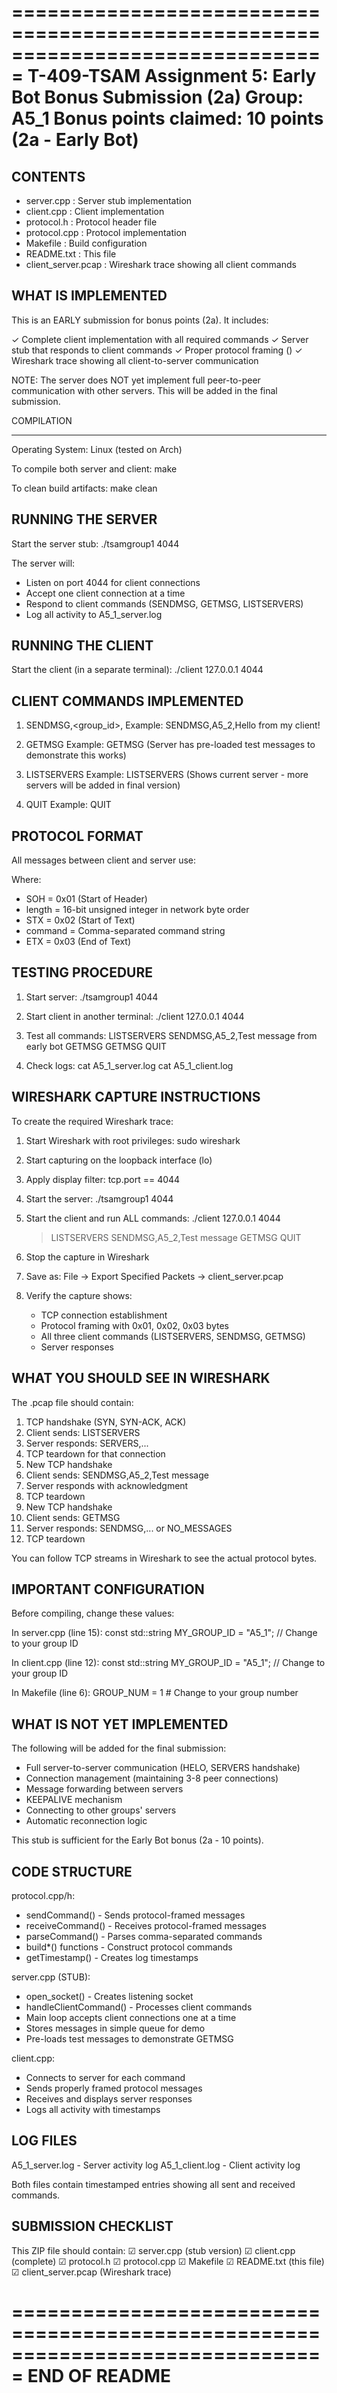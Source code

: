 ===============================================================================
T-409-TSAM Assignment 5: Early Bot Bonus Submission (2a)
Group: A5_1
Bonus points claimed: 10 points (2a - Early Bot)
===============================================================================

CONTENTS
--------

- server.cpp          : Server stub implementation
- client.cpp          : Client implementation  
- protocol.h          : Protocol header file
- protocol.cpp        : Protocol implementation
- Makefile           : Build configuration
- README.txt         : This file
- client_server.pcap : Wireshark trace showing all client commands

WHAT IS IMPLEMENTED
-------------------

This is an EARLY submission for bonus points (2a). It includes:

✓ Complete client implementation with all required commands
✓ Server stub that responds to client commands
✓ Proper protocol framing (<SOH><length><STX><command><ETX>)
✓ Wireshark trace showing all client-to-server communication

NOTE: The server does NOT yet implement full peer-to-peer communication
with other servers. This will be added in the final submission.

COMPILATION

-----------
Operating System: Linux (tested on Arch)

To compile both server and client:
    make

To clean build artifacts:
    make clean

RUNNING THE SERVER
------------------

Start the server stub:
    ./tsamgroup1 4044

The server will:

- Listen on port 4044 for client connections
- Accept one client connection at a time
- Respond to client commands (SENDMSG, GETMSG, LISTSERVERS)
- Log all activity to A5_1_server.log

RUNNING THE CLIENT
------------------

Start the client (in a separate terminal):
    ./client 127.0.0.1 4044

CLIENT COMMANDS IMPLEMENTED
----------------------------

1. SENDMSG,<group_id>,<message>
   Example: SENDMSG,A5_2,Hello from my client!

2. GETMSG
   Example: GETMSG
   (Server has pre-loaded test messages to demonstrate this works)

3. LISTSERVERS
   Example: LISTSERVERS
   (Shows current server - more servers will be added in final version)

4. QUIT
   Example: QUIT

PROTOCOL FORMAT
---------------

All messages between client and server use:
    <SOH><length><STX><command><ETX>

Where:

- SOH = 0x01 (Start of Header)
- length = 16-bit unsigned integer in network byte order
- STX = 0x02 (Start of Text)  
- command = Comma-separated command string
- ETX = 0x03 (End of Text)

TESTING PROCEDURE
-----------------

1. Start server:
   ./tsamgroup1 4044

2. Start client in another terminal:
   ./client 127.0.0.1 4044

3. Test all commands:
   LISTSERVERS
   SENDMSG,A5_2,Test message from early bot
   GETMSG
   GETMSG
   QUIT

4. Check logs:
   cat A5_1_server.log
   cat A5_1_client.log

WIRESHARK CAPTURE INSTRUCTIONS
-------------------------------

To create the required Wireshark trace:

1. Start Wireshark with root privileges:
   sudo wireshark

2. Start capturing on the loopback interface (lo)

3. Apply display filter: tcp.port == 4044

4. Start the server: ./tsamgroup1 4044

5. Start the client and run ALL commands:
   ./client 127.0.0.1 4044
   > LISTSERVERS
   > SENDMSG,A5_2,Test message
   > GETMSG
   > QUIT

6. Stop the capture in Wireshark

7. Save as: File → Export Specified Packets → client_server.pcap

8. Verify the capture shows:
   - TCP connection establishment
   - Protocol framing with 0x01, 0x02, 0x03 bytes
   - All three client commands (LISTSERVERS, SENDMSG, GETMSG)
   - Server responses

WHAT YOU SHOULD SEE IN WIRESHARK
---------------------------------

The .pcap file should contain:

1. TCP handshake (SYN, SYN-ACK, ACK)
2. Client sends: <SOH><length><STX>LISTSERVERS<ETX>
3. Server responds: <SOH><length><STX>SERVERS,...<ETX>
4. TCP teardown for that connection
5. New TCP handshake
6. Client sends: <SOH><length><STX>SENDMSG,A5_2,Test message<ETX>
7. Server responds with acknowledgment
8. TCP teardown
9. New TCP handshake
10. Client sends: <SOH><length><STX>GETMSG<ETX>
11. Server responds: <SOH><length><STX>SENDMSG,... or NO_MESSAGES<ETX>
12. TCP teardown

You can follow TCP streams in Wireshark to see the actual protocol bytes.

IMPORTANT CONFIGURATION
-----------------------

Before compiling, change these values:

In server.cpp (line 15):
    const std::string MY_GROUP_ID = "A5_1";  // Change to your group ID

In client.cpp (line 12):
    const std::string MY_GROUP_ID = "A5_1";  // Change to your group ID

In Makefile (line 6):
    GROUP_NUM = 1  # Change to your group number

WHAT IS NOT YET IMPLEMENTED
----------------------------

The following will be added for the final submission:

- Full server-to-server communication (HELO, SERVERS handshake)
- Connection management (maintaining 3-8 peer connections)
- Message forwarding between servers
- KEEPALIVE mechanism
- Connecting to other groups' servers
- Automatic reconnection logic

This stub is sufficient for the Early Bot bonus (2a - 10 points).

CODE STRUCTURE
--------------

protocol.cpp/h:

- sendCommand() - Sends protocol-framed messages
- receiveCommand() - Receives protocol-framed messages
- parseCommand() - Parses comma-separated commands
- build*() functions - Construct protocol commands
- getTimestamp() - Creates log timestamps

server.cpp (STUB):

- open_socket() - Creates listening socket
- handleClientCommand() - Processes client commands
- Main loop accepts client connections one at a time
- Stores messages in simple queue for demo
- Pre-loads test messages to demonstrate GETMSG

client.cpp:

- Connects to server for each command
- Sends properly framed protocol messages
- Receives and displays server responses
- Logs all activity with timestamps

LOG FILES
---------

A5_1_server.log - Server activity log
A5_1_client.log - Client activity log

Both files contain timestamped entries showing all sent and received commands.

SUBMISSION CHECKLIST
--------------------

This ZIP file should contain:
☑ server.cpp (stub version)
☑ client.cpp (complete)
☑ protocol.h
☑ protocol.cpp
☑ Makefile
☑ README.txt (this file)
☑ client_server.pcap (Wireshark trace)

===============================================================================
END OF README
===============================================================================
